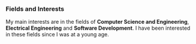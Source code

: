 
### Fields and Interests
My main interests are in the fields of **Computer Science and Engineering**, **Electrical Engineering** and **Software Development**. I have been interested in these fields since I was at a young age. 

